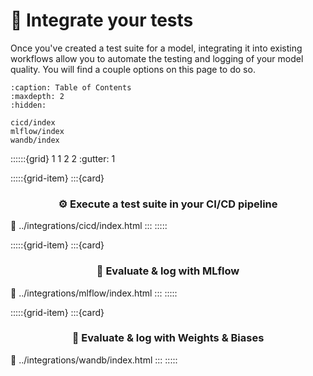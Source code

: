 # 🔁 Integrate your tests

Once you've created a test suite for a model, integrating it into existing workflows allow you to automate the testing and logging of your model quality. You will find a couple options on this page to do so.

```{toctree}
:caption: Table of Contents
:maxdepth: 2
:hidden:

cicd/index
mlflow/index
wandb/index
```

::::::{grid} 1 1 2 2
:gutter: 1

:::::{grid-item}
:::{card} <h3><center>⚙️ Execute a test suite in your CI/CD pipeline</center></h3>
:link: ../integrations/cicd/index.html
:::
:::::

:::::{grid-item}
:::{card} <h3><center>🏃 Evaluate & log with MLflow</center></h3>
:link: ../integrations/mlflow/index.html
:::
:::::

:::::{grid-item}
:::{card} <h3><center>🐝  Evaluate & log with Weights & Biases</center></h3>
:link: ../integrations/wandb/index.html
:::
:::::
